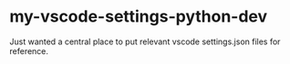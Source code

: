 # my-vscode-settings-python-dev
Just wanted a central place to put relevant vscode settings.json files for reference.
